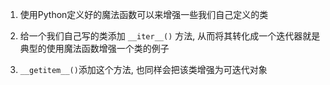 1. 使用Python定义好的魔法函数可以来增强一些我们自己定义的类

2. 给一个我们自己写的类添加 `__iter__()` 方法, 从而将其转化成一个迭代器就是典型的使用魔法函数增强一个类的例子

3. `__getitem__()`添加这个方法, 也同样会把该类增强为可迭代对象